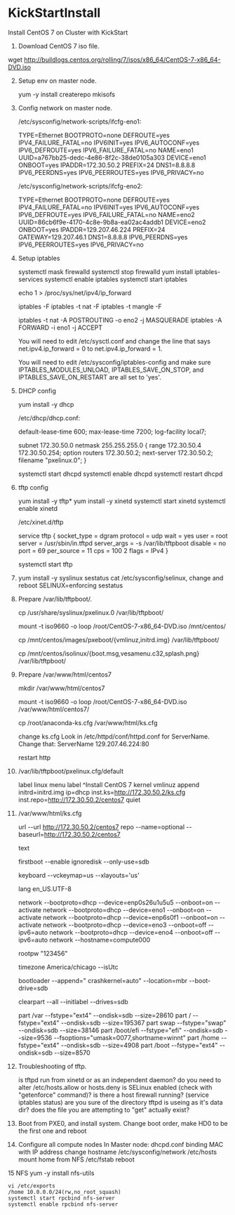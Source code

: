 # KickStartInstall
Install CentOS 7 on Cluster with KickStart

1. Download CentOS 7 iso file.

wget http://buildlogs.centos.org/rolling/7/isos/x86_64/CentOS-7-x86_64-DVD.iso

2. Setup env on master node.

    yum -y install createrepo mkisofs

3. Config network on master node.

    /etc/sysconfig/network-scripts/ifcfg-eno1:

	TYPE=Ethernet
	BOOTPROTO=none
	DEFROUTE=yes
	IPV4_FAILURE_FATAL=no
	IPV6INIT=yes
	IPV6_AUTOCONF=yes
	IPV6_DEFROUTE=yes
	IPV6_FAILURE_FATAL=no
	NAME=eno1
	UUID=a767bb25-dedc-4e86-8f2c-38de0105a303
	DEVICE=eno1
	ONBOOT=yes
	IPADDR=172.30.50.2
	PREFIX=24
	DNS1=8.8.8.8
	IPV6_PEERDNS=yes
	IPV6_PEERROUTES=yes
	IPV6_PRIVACY=no

    /etc/sysconfig/network-scripts/ifcfg-eno2:

	TYPE=Ethernet
	BOOTPROTO=none
	DEFROUTE=yes
	IPV4_FAILURE_FATAL=no
	IPV6INIT=yes
	IPV6_AUTOCONF=yes
	IPV6_DEFROUTE=yes
	IPV6_FAILURE_FATAL=no
	NAME=eno2
	UUID=86cb6f9e-4170-4c8e-9b8a-ea02ac4addb1
	DEVICE=eno2
	ONBOOT=yes
	IPADDR=129.207.46.224
	PREFIX=24
	GATEWAY=129.207.46.1
	DNS1=8.8.8.8
	IPV6_PEERDNS=yes
	IPV6_PEERROUTES=yes
	IPV6_PRIVACY=no

4. Setup iptables

	systemctl mask firewalld
	systemctl stop firewalld
	yum install iptables-services
	systemctl enable iptables
	systemctl start iptables


	echo 1 > /proc/sys/net/ipv4/ip_forward

	iptables -F
	iptables -t nat -F
	iptables -t mangle -F

	iptables -t nat -A POSTROUTING -o eno2 -j MASQUERADE
	iptables -A FORWARD -i eno1 -j ACCEPT

	You will need to edit /etc/sysctl.conf and change the line that says net.ipv4.ip_forward = 0 to net.ipv4.ip_forward = 1.

	You will need to edit /etc/sysconfig/iptables-config and make sure IPTABLES_MODULES_UNLOAD, IPTABLES_SAVE_ON_STOP, and IPTABLES_SAVE_ON_RESTART are all set to 'yes'.

5. DHCP config

	yum install -y dhcp

	/etc/dhcp/dhcp.conf:

	default-lease-time 600;
	max-lease-time 7200;
	log-facility local7;

	subnet 172.30.50.0 netmask 255.255.255.0 {
	  range 172.30.50.4 172.30.50.254;
	  option routers 172.30.50.2;
	  next-server 172.30.50.2;
	  filename "pxelinux.0";
	}

	systemctl start dhcpd
	systemctl enable dhcpd
	systemctl restart dhcpd

6. tftp config

	yum install -y tftp*
	yum install -y xinetd
	systemctl start xinetd
	systemctl enable xinetd

	/etc/xinet.d/tftp

	service tftp
	{
		socket_type		= dgram
		protocol		= udp
		wait			= yes
		user			= root
		server			= /usr/sbin/in.tftpd
		server_args		= -s /var/lib/tftpboot
		disable			= no
		port			= 69
		per_source		= 11
		cps			= 100 2
		flags			= IPv4
	}

	systemctl start tftp

7. yum install -y syslinux
	sestatus
	cat /etc/sysconfig/selinux, change and reboot
	SELINUX=enforcing
	sestatus

8. Prepare /var/lib/tftpboot/.

	cp /usr/share/syslinux/pxelinux.0 /var/lib/tftpboot/

	mount -t iso9660 -o loop /root/CentOS-7-x86_64-DVD.iso /mnt/centos/

	cp /mnt/centos/images/pxeboot/{vmlinuz,initrd.img} /var/lib/tftpboot/

	cp /mnt/centos/isolinux/{boot.msg,vesamenu.c32,splash.png} /var/lib/tftpboot/

9. Prepare /var/www/html/centos7

	mkdir /var/www/html/centos7

	mount -t iso9660 -o loop /root/CentOS-7-x86_64-DVD.iso /var/www/html/centos7/

	cp /root/anaconda-ks.cfg /var/www/html/ks.cfg

	change ks.cfg
	Look in /etc/httpd/conf/httpd.conf for ServerName. Change that:
		ServerName 129.207.46.224:80 

	restart http

10. /var/lib/tftpboot/pxelinux.cfg/default

	label linux
	  menu label ^Install CentOS 7
	  kernel vmlinuz
	  append initrd=initrd.img ip=dhcp inst.ks=http://172.30.50.2/ks.cfg inst.repo=http://172.30.50.2/centos7 quiet

11. /var/www/html/ks.cfg

	url --url http://172.30.50.2/centos7
	repo --name=optional --baseurl=http://172.30.50.2/centos7

	text

	firstboot --enable
	ignoredisk --only-use=sdb

	keyboard --vckeymap=us --xlayouts='us'

	lang en_US.UTF-8

	network  --bootproto=dhcp --device=enp0s26u1u5u5 --onboot=on --activate
	network  --bootproto=dhcp --device=eno1 --onboot=on --activate
	network  --bootproto=dhcp --device=enp6s0f1 --onboot=on --activate
	network  --bootproto=dhcp --device=eno3 --onboot=off --ipv6=auto
	network  --bootproto=dhcp --device=eno4 --onboot=off --ipv6=auto
	network  --hostname=compute000

	rootpw "123456"

	timezone America/chicago --isUtc

	bootloader --append=" crashkernel=auto" --location=mbr --boot-drive=sdb

	clearpart --all --initlabel --drives=sdb

	part /var --fstype="ext4" --ondisk=sdb --size=28610
	part / --fstype="ext4" --ondisk=sdb --size=195367
	part swap --fstype="swap" --ondisk=sdb --size=38146
	part /boot/efi --fstype="efi" --ondisk=sdb --size=9536 --fsoptions="umask=0077,shortname=winnt"
	part /home --fstype="ext4" --ondisk=sdb --size=4908
	part /boot --fstype="ext4" --ondisk=sdb --size=8570


12. Troubleshooting of tftp.

	is tftpd run from xinetd or as an independent daemon?
	do you need to alter /etc/hosts.allow or hosts.deny
	is SELinux enabled (check with "getenforce" command)?
	is there a host firewall running? (service iptables status)
	are you sure of the directory tftpd is useing as it's data dir?
	does the file you are attempting to "get" actually exist?

13. Boot from PXE0, and install system.
    Change boot order, make HD0 to be the first one and reboot

14. Configure all compute nodes
    In Master node: dhcpd.conf   binding MAC with IP address
    change hostname /etc/sysconfig/network /etc/hosts
    mount home from NFS  /etc/fstab
    reboot

15	NFS
 	yum -y install nfs-utils

 	vi /etc/exports
	/home 10.0.0.0/24(rw,no_root_squash)
	systemctl start rpcbind nfs-server 
	systemctl enable rpcbind nfs-server 

